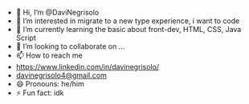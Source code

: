 - 👋 Hi, I’m @DaviNegrisolo
- 👀 I’m interested in migrate to a new type experience, i want to code
- 🌱 I’m currently learning the basic about front-dev, HTML, CSS, Java Script
- 💞️ I’m looking to collaborate on ...
- 📫 How to reach me
-   https://www.linkedin.com/in/davinegrisolo/
-   davinegrisolo4@gmail.com
- 😄 Pronouns: he/him
- ⚡ Fun fact: idk

<!---
DaviNegrisolo/DaviNegrisolo is a ✨ special ✨ repository because its `README.md` (this file) appears on your GitHub profile.
You can click the Preview link to take a look at your changes.
--->
